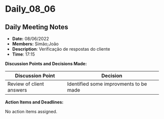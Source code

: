 # Daily_08_06

## Daily Meeting Notes

- **Date:** 08/06/2022
- **Members:** Simão;João
- **Description**: Verificação de respostas do cliente
- **Time**: 17:15

**Discussion Points and Decisions Made:**

| Discussion Point             | Decision                               |
|------------------------------|----------------------------------------|
| Review of client answers   	 | Identified some improvments to be made |

**Action Items and Deadlines:**

No action items assigned.